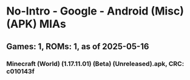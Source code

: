 # No-Intro - Google - Android (Misc) (APK) MIAs
## Games: 1, ROMs: 1, as of 2025-05-16

### Minecraft (World) (1.17.11.01) (Beta) (Unreleased).apk, CRC: c010143f

